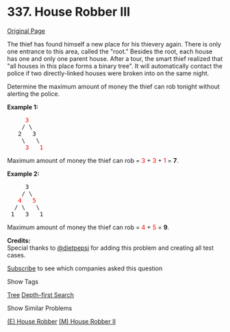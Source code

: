 # 337. House Robber III

[Original Page](https://leetcode.com/problems/house-robber-iii/)

The thief has found himself a new place for his thievery again. There is only one entrance to this area, called the "root." Besides the root, each house has one and only one parent house. After a tour, the smart thief realized that "all houses in this place forms a binary tree". It will automatically contact the police if two directly-linked houses were broken into on the same night.

Determine the maximum amount of money the thief can rob tonight without alerting the police.

**Example 1:**  

<pre>     <font color="red">3</font>
    / \
   2   3
    \   \ 
     <font color="red">3   1</font>
</pre>

Maximum amount of money the thief can rob = <font color="red">3</font> + <font color="red">3</font> + <font color="red">1</font> = **7**.

**Example 2:**  

<pre>     3
    / \
   <font color="red">4</font>   <font color="red">5</font>
  / \   \ 
 1   3   1
</pre>

Maximum amount of money the thief can rob = <font color="red">4</font> + <font color="red">5</font> = **9**.

**Credits:**  
Special thanks to [@dietpepsi](https://leetcode.com/discuss/user/dietpepsi) for adding this problem and creating all test cases.

<div>

[Subscribe](/subscribe/) to see which companies asked this question

</div>

<div>

<div id="tags" class="btn btn-xs btn-warning">Show Tags</div>

<span class="hidebutton">[Tree](/tag/tree/) [Depth-first Search](/tag/depth-first-search/)</span></div>

<div>

<div id="similar" class="btn btn-xs btn-warning">Show Similar Problems</div>

<span class="hidebutton">[(E) House Robber](/problems/house-robber/) [(M) House Robber II](/problems/house-robber-ii/)</span></div>